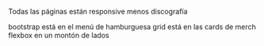 Todas las páginas están responsive menos discografía

bootstrap está en el menú de hamburguesa
grid está en las cards de merch
flexbox en un montón de lados
